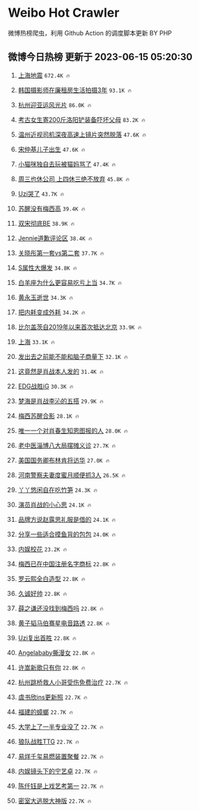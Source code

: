 # Weibo Hot Crawler 



微博热榜爬虫，利用 Github Action 的调度脚本更新 BY PHP 


## 微博今日热榜 更新于 2023-06-15 05:20:30 
1. [上海地震](https://s.weibo.com/weibo?q=%E4%B8%8A%E6%B5%B7%E5%9C%B0%E9%9C%87&t=31&band_rank=1&Refer=top) `672.4K 🔥` 

1. [韩国摄影师在廉租房生活拍摄3年](https://s.weibo.com/weibo?q=%E9%9F%A9%E5%9B%BD%E6%91%84%E5%BD%B1%E5%B8%88%E5%9C%A8%E5%BB%89%E7%A7%9F%E6%88%BF%E7%94%9F%E6%B4%BB%E6%8B%8D%E6%91%843%E5%B9%B4&t=31&band_rank=2&Refer=top) `93.1K 🔥` 

1. [杭州迎亚运风光片](https://s.weibo.com/weibo?q=%23%E6%9D%AD%E5%B7%9E%E8%BF%8E%E4%BA%9A%E8%BF%90%E9%A3%8E%E5%85%89%E7%89%87%23&t=31&band_rank=3&Refer=top) `86.0K 🔥` 

1. [考古女生寄200斤洛阳铲装备吓坏父母](https://s.weibo.com/weibo?q=%23%E8%80%83%E5%8F%A4%E5%A5%B3%E7%94%9F%E5%AF%84200%E6%96%A4%E6%B4%9B%E9%98%B3%E9%93%B2%E8%A3%85%E5%A4%87%E5%90%93%E5%9D%8F%E7%88%B6%E6%AF%8D%23&t=31&band_rank=4&Refer=top) `83.2K 🔥` 

1. [温州近视司机深夜高速上镜片突然脱落](https://s.weibo.com/weibo?q=%23%E6%B8%A9%E5%B7%9E%E8%BF%91%E8%A7%86%E5%8F%B8%E6%9C%BA%E6%B7%B1%E5%A4%9C%E9%AB%98%E9%80%9F%E4%B8%8A%E9%95%9C%E7%89%87%E7%AA%81%E7%84%B6%E8%84%B1%E8%90%BD%23&t=31&band_rank=5&Refer=top) `47.6K 🔥` 

1. [宋仲基儿子出生](https://s.weibo.com/weibo?q=%23%E5%AE%8B%E4%BB%B2%E5%9F%BA%E5%84%BF%E5%AD%90%E5%87%BA%E7%94%9F%23&t=31&band_rank=6&Refer=top) `47.6K 🔥` 

1. [小猫咪独自去玩被猫妈骂了](https://s.weibo.com/weibo?q=%E5%B0%8F%E7%8C%AB%E5%92%AA%E7%8B%AC%E8%87%AA%E5%8E%BB%E7%8E%A9%E8%A2%AB%E7%8C%AB%E5%A6%88%E9%AA%82%E4%BA%86&t=31&band_rank=7&Refer=top) `47.4K 🔥` 

1. [周三也休公司 上四休三绝不放弃](https://s.weibo.com/weibo?q=%E5%91%A8%E4%B8%89%E4%B9%9F%E4%BC%91%E5%85%AC%E5%8F%B8%20%E4%B8%8A%E5%9B%9B%E4%BC%91%E4%B8%89%E7%BB%9D%E4%B8%8D%E6%94%BE%E5%BC%83&t=31&band_rank=8&Refer=top) `45.8K 🔥` 

1. [Uzi哭了](https://s.weibo.com/weibo?q=Uzi%E5%93%AD%E4%BA%86&t=31&band_rank=9&Refer=top) `43.7K 🔥` 

1. [苏醒没有梅西高](https://s.weibo.com/weibo?q=%23%E8%8B%8F%E9%86%92%E6%B2%A1%E6%9C%89%E6%A2%85%E8%A5%BF%E9%AB%98%23&t=31&band_rank=10&Refer=top) `39.4K 🔥` 

1. [双宋彻底BE](https://s.weibo.com/weibo?q=%E5%8F%8C%E5%AE%8B%E5%BD%BB%E5%BA%95BE&t=31&band_rank=11&Refer=top) `38.9K 🔥` 

1. [Jennie道歉评论区](https://s.weibo.com/weibo?q=%23Jennie%E9%81%93%E6%AD%89%E8%AF%84%E8%AE%BA%E5%8C%BA%23&t=31&band_rank=12&Refer=top) `38.4K 🔥` 

1. [关晓彤第一套vs第二套](https://s.weibo.com/weibo?q=%23%E5%85%B3%E6%99%93%E5%BD%A4%E7%AC%AC%E4%B8%80%E5%A5%97vs%E7%AC%AC%E4%BA%8C%E5%A5%97%23&t=31&band_rank=13&Refer=top) `37.7K 🔥` 

1. [S属性大爆发](https://s.weibo.com/weibo?q=S%E5%B1%9E%E6%80%A7%E5%A4%A7%E7%88%86%E5%8F%91&t=31&band_rank=14&Refer=top) `34.8K 🔥` 

1. [白羊座为什么更容易吃亏上当](https://s.weibo.com/weibo?q=%E7%99%BD%E7%BE%8A%E5%BA%A7%E4%B8%BA%E4%BB%80%E4%B9%88%E6%9B%B4%E5%AE%B9%E6%98%93%E5%90%83%E4%BA%8F%E4%B8%8A%E5%BD%93&t=31&band_rank=15&Refer=top) `34.7K 🔥` 

1. [黄永玉逝世](https://s.weibo.com/weibo?q=%23%E9%BB%84%E6%B0%B8%E7%8E%89%E9%80%9D%E4%B8%96%23&t=31&band_rank=16&Refer=top) `34.3K 🔥` 

1. [把内耗变成外耗](https://s.weibo.com/weibo?q=%E6%8A%8A%E5%86%85%E8%80%97%E5%8F%98%E6%88%90%E5%A4%96%E8%80%97&t=31&band_rank=17&Refer=top) `34.2K 🔥` 

1. [比尔盖茨自2019年以来首次抵达北京](https://s.weibo.com/weibo?q=%23%E6%AF%94%E5%B0%94%E7%9B%96%E8%8C%A8%E8%87%AA2019%E5%B9%B4%E4%BB%A5%E6%9D%A5%E9%A6%96%E6%AC%A1%E6%8A%B5%E8%BE%BE%E5%8C%97%E4%BA%AC%23&t=31&band_rank=18&Refer=top) `33.9K 🔥` 

1. [上海](https://s.weibo.com/weibo?q=%E4%B8%8A%E6%B5%B7&t=31&band_rank=19&Refer=top) `33.1K 🔥` 

1. [发出去之前能不能和脑子商量下](https://s.weibo.com/weibo?q=%E5%8F%91%E5%87%BA%E5%8E%BB%E4%B9%8B%E5%89%8D%E8%83%BD%E4%B8%8D%E8%83%BD%E5%92%8C%E8%84%91%E5%AD%90%E5%95%86%E9%87%8F%E4%B8%8B&t=31&band_rank=20&Refer=top) `32.1K 🔥` 

1. [这竟然是肖战本人发的](https://s.weibo.com/weibo?q=%23%E8%BF%99%E7%AB%9F%E7%84%B6%E6%98%AF%E8%82%96%E6%88%98%E6%9C%AC%E4%BA%BA%E5%8F%91%E7%9A%84%23&t=31&band_rank=21&Refer=top) `31.4K 🔥` 

1. [EDG战胜iG](https://s.weibo.com/weibo?q=%23EDG%E6%88%98%E8%83%9CiG%23&t=31&band_rank=22&Refer=top) `30.3K 🔥` 

1. [梦海是肖战李沁的五搭](https://s.weibo.com/weibo?q=%23%E6%A2%A6%E6%B5%B7%E6%98%AF%E8%82%96%E6%88%98%E6%9D%8E%E6%B2%81%E7%9A%84%E4%BA%94%E6%90%AD%23&t=31&band_rank=23&Refer=top) `29.9K 🔥` 

1. [梅西苏醒合影](https://s.weibo.com/weibo?q=%23%E6%A2%85%E8%A5%BF%E8%8B%8F%E9%86%92%E5%90%88%E5%BD%B1%23&t=31&band_rank=24&Refer=top) `28.1K 🔥` 

1. [唯一一个对肖春生知恩图报的人](https://s.weibo.com/weibo?q=%23%E5%94%AF%E4%B8%80%E4%B8%80%E4%B8%AA%E5%AF%B9%E8%82%96%E6%98%A5%E7%94%9F%E7%9F%A5%E6%81%A9%E5%9B%BE%E6%8A%A5%E7%9A%84%E4%BA%BA%23&t=31&band_rank=25&Refer=top) `28.0K 🔥` 

1. [老中医淄博八大局摆摊义诊](https://s.weibo.com/weibo?q=%23%E8%80%81%E4%B8%AD%E5%8C%BB%E6%B7%84%E5%8D%9A%E5%85%AB%E5%A4%A7%E5%B1%80%E6%91%86%E6%91%8A%E4%B9%89%E8%AF%8A%23&t=31&band_rank=26&Refer=top) `27.7K 🔥` 

1. [美国国务卿布林肯将访华](https://s.weibo.com/weibo?q=%23%E7%BE%8E%E5%9B%BD%E5%9B%BD%E5%8A%A1%E5%8D%BF%E5%B8%83%E6%9E%97%E8%82%AF%E5%B0%86%E8%AE%BF%E5%8D%8E%23&t=31&band_rank=27&Refer=top) `27.0K 🔥` 

1. [河南警察夫妻度蜜月顺便抓3人](https://s.weibo.com/weibo?q=%23%E6%B2%B3%E5%8D%97%E8%AD%A6%E5%AF%9F%E5%A4%AB%E5%A6%BB%E5%BA%A6%E8%9C%9C%E6%9C%88%E9%A1%BA%E4%BE%BF%E6%8A%933%E4%BA%BA%23&t=31&band_rank=28&Refer=top) `26.5K 🔥` 

1. [丫丫悠闲自在吃竹笋](https://s.weibo.com/weibo?q=%23%E4%B8%AB%E4%B8%AB%E6%82%A0%E9%97%B2%E8%87%AA%E5%9C%A8%E5%90%83%E7%AB%B9%E7%AC%8B%23&t=31&band_rank=29&Refer=top) `24.3K 🔥` 

1. [演员肖战的小心思](https://s.weibo.com/weibo?q=%23%E6%BC%94%E5%91%98%E8%82%96%E6%88%98%E7%9A%84%E5%B0%8F%E5%BF%83%E6%80%9D%23&t=31&band_rank=30&Refer=top) `24.1K 🔥` 

1. [品牌方说赵露思礼服是借的](https://s.weibo.com/weibo?q=%23%E5%93%81%E7%89%8C%E6%96%B9%E8%AF%B4%E8%B5%B5%E9%9C%B2%E6%80%9D%E7%A4%BC%E6%9C%8D%E6%98%AF%E5%80%9F%E7%9A%84%23&t=31&band_rank=31&Refer=top) `24.1K 🔥` 

1. [分享一些适合摸鱼背的包包](https://s.weibo.com/weibo?q=%23%E5%88%86%E4%BA%AB%E4%B8%80%E4%BA%9B%E9%80%82%E5%90%88%E6%91%B8%E9%B1%BC%E8%83%8C%E7%9A%84%E5%8C%85%E5%8C%85%23&t=31&band_rank=32&Refer=top) `24.0K 🔥` 

1. [内娱校花](https://s.weibo.com/weibo?q=%23%E5%86%85%E5%A8%B1%E6%A0%A1%E8%8A%B1%23&t=31&band_rank=33&Refer=top) `23.2K 🔥` 

1. [梅西已在中国注册名字商标](https://s.weibo.com/weibo?q=%23%E6%A2%85%E8%A5%BF%E5%B7%B2%E5%9C%A8%E4%B8%AD%E5%9B%BD%E6%B3%A8%E5%86%8C%E5%90%8D%E5%AD%97%E5%95%86%E6%A0%87%23&t=31&band_rank=34&Refer=top) `22.8K 🔥` 

1. [罗云熙全白造型](https://s.weibo.com/weibo?q=%23%E7%BD%97%E4%BA%91%E7%86%99%E5%85%A8%E7%99%BD%E9%80%A0%E5%9E%8B%23&t=31&band_rank=35&Refer=top) `22.8K 🔥` 

1. [久诚好帅](https://s.weibo.com/weibo?q=%E4%B9%85%E8%AF%9A%E5%A5%BD%E5%B8%85&t=31&band_rank=36&Refer=top) `22.8K 🔥` 

1. [薛之谦还没找到梅西吗](https://s.weibo.com/weibo?q=%23%E8%96%9B%E4%B9%8B%E8%B0%A6%E8%BF%98%E6%B2%A1%E6%89%BE%E5%88%B0%E6%A2%85%E8%A5%BF%E5%90%97%23&t=31&band_rank=37&Refer=top) `22.8K 🔥` 

1. [黄子韬马伯骞星电音路透](https://s.weibo.com/weibo?q=%23%E9%BB%84%E5%AD%90%E9%9F%AC%E9%A9%AC%E4%BC%AF%E9%AA%9E%E6%98%9F%E7%94%B5%E9%9F%B3%E8%B7%AF%E9%80%8F%23&t=31&band_rank=38&Refer=top) `22.8K 🔥` 

1. [Uzi复出首胜](https://s.weibo.com/weibo?q=%23Uzi%E5%A4%8D%E5%87%BA%E9%A6%96%E8%83%9C%23&t=31&band_rank=39&Refer=top) `22.8K 🔥` 

1. [Angelababy撕漫女](https://s.weibo.com/weibo?q=%23Angelababy%E6%92%95%E6%BC%AB%E5%A5%B3%23&t=31&band_rank=40&Refer=top) `22.8K 🔥` 

1. [许嵩新歌只有你](https://s.weibo.com/weibo?q=%23%E8%AE%B8%E5%B5%A9%E6%96%B0%E6%AD%8C%E5%8F%AA%E6%9C%89%E4%BD%A0%23&t=31&band_rank=41&Refer=top) `22.8K 🔥` 

1. [杭州跳桥救人小哥受伤免费治疗](https://s.weibo.com/weibo?q=%23%E6%9D%AD%E5%B7%9E%E8%B7%B3%E6%A1%A5%E6%95%91%E4%BA%BA%E5%B0%8F%E5%93%A5%E5%8F%97%E4%BC%A4%E5%85%8D%E8%B4%B9%E6%B2%BB%E7%96%97%23&t=31&band_rank=42&Refer=top) `22.7K 🔥` 

1. [虞书欣ins更新照](https://s.weibo.com/weibo?q=%23%E8%99%9E%E4%B9%A6%E6%AC%A3ins%E6%9B%B4%E6%96%B0%E7%85%A7%23&t=31&band_rank=43&Refer=top) `22.7K 🔥` 

1. [福建的蟑螂](https://s.weibo.com/weibo?q=%E7%A6%8F%E5%BB%BA%E7%9A%84%E8%9F%91%E8%9E%82&t=31&band_rank=44&Refer=top) `22.7K 🔥` 

1. [大学上了一半专业没了](https://s.weibo.com/weibo?q=%23%E5%A4%A7%E5%AD%A6%E4%B8%8A%E4%BA%86%E4%B8%80%E5%8D%8A%E4%B8%93%E4%B8%9A%E6%B2%A1%E4%BA%86%23&t=31&band_rank=45&Refer=top) `22.7K 🔥` 

1. [狼队战胜TTG](https://s.weibo.com/weibo?q=%23%E7%8B%BC%E9%98%9F%E6%88%98%E8%83%9CTTG%23&t=31&band_rank=46&Refer=top) `22.7K 🔥` 

1. [易烊千玺易燃装置聚餐](https://s.weibo.com/weibo?q=%23%E6%98%93%E7%83%8A%E5%8D%83%E7%8E%BA%E6%98%93%E7%87%83%E8%A3%85%E7%BD%AE%E8%81%9A%E9%A4%90%23&t=31&band_rank=47&Refer=top) `22.7K 🔥` 

1. [内娱镜头下的宁艺卓](https://s.weibo.com/weibo?q=%23%E5%86%85%E5%A8%B1%E9%95%9C%E5%A4%B4%E4%B8%8B%E7%9A%84%E5%AE%81%E8%89%BA%E5%8D%93%23&t=31&band_rank=48&Refer=top) `22.7K 🔥` 

1. [陈仟钰是上戏艺考第一](https://s.weibo.com/weibo?q=%E9%99%88%E4%BB%9F%E9%92%B0%E6%98%AF%E4%B8%8A%E6%88%8F%E8%89%BA%E8%80%83%E7%AC%AC%E4%B8%80&t=31&band_rank=49&Refer=top) `22.7K 🔥` 

1. [密室大逃脱大神版](https://s.weibo.com/weibo?q=%E5%AF%86%E5%AE%A4%E5%A4%A7%E9%80%83%E8%84%B1%E5%A4%A7%E7%A5%9E%E7%89%88&t=31&band_rank=50&Refer=top) `22.7K 🔥` 

